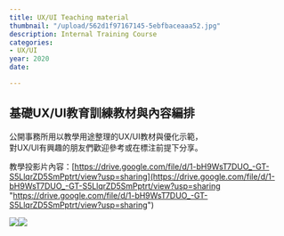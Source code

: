 ```yaml
---
title: UX/UI Teaching material
thumbnail: "/upload/562d1f97167145-5ebfbaceaaa52.jpg"
description: Internal Training Course
categories:
- UX/UI
year: 2020
date: 

---
```

## 基礎UX/UI教育訓練教材與內容編排

公開事務所用以教學用途整理的UX/UI教材與優化示範，  
對UX/UI有興趣的朋友們歡迎參考或在標注前提下分享。

教學投影片內容：[https://drive.google.com/file/d/1-bH9WsT7DUO_-GT-S5LlqrZD5SmPptrt/view?usp=sharing](https://drive.google.com/file/d/1-bH9WsT7DUO_-GT-S5LlqrZD5SmPptrt/view?usp=sharing "https://drive.google.com/file/d/1-bH9WsT7DUO_-GT-S5LlqrZD5SmPptrt/view?usp=sharing")

![](https://i.imgur.com/fAAAuHk.jpg)![](https://i.imgur.com/95l20iE.png)